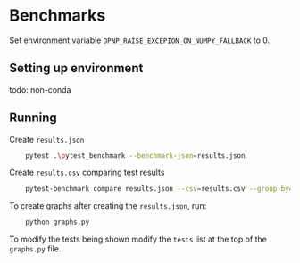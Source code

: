 Benchmarks
===========

Set environment variable `DPNP_RAISE_EXCEPION_ON_NUMPY_FALLBACK` to 0.

## Setting up environment

todo: non-conda


## Running

Create `results.json`
```sh
    pytest .\pytest_benchmark --benchmark-json=results.json
```

Create `results.csv` comparing test results
```sh
    pytest-benchmark compare results.json --csv=results.csv --group-by='name'
```

To create graphs after creating the `results.json`, run:
```sh
    python graphs.py
```
To modify the tests being shown modify the `tests` list at the top of the `graphs.py` file.
